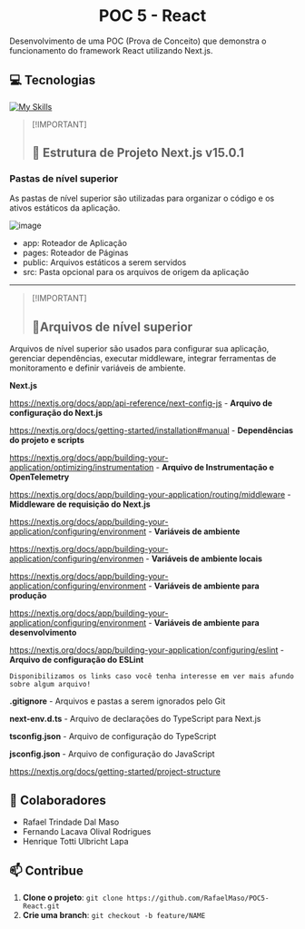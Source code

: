 <h1 align="center" style="font-weight: bold;">POC 5 - React</h1>

Desenvolvimento de uma POC (Prova de Conceito) que demonstra o funcionamento do framework React utilizando Next.js.

<h2 id="tecnologias">💻 Tecnologias</h2>

[![My Skills](https://skillicons.dev/icons?i=js,react,nextjs&theme=light)](https://skillicons.dev)

> [!IMPORTANT]<h2 id="tecnologias">🚀 Estrutura de Projeto Next.js v15.0.1</h2>

<h3 id="tecnologias">Pastas de nível superior</h3>

As pastas de nível superior são utilizadas para organizar o código e os ativos estáticos da aplicação.

![image](https://github.com/user-attachments/assets/06ca6c92-05f9-4f27-b495-5d965475f1f7)

<UL>
<LI>app:   Roteador de Aplicação</LI>

<LI>pages:   Roteador de Páginas</LI>

<LI>public:   Arquivos estáticos a serem servidos</LI>

<LI>src:   Pasta opcional para os arquivos de origem da aplicação</LI>
</UL>


---
> [!IMPORTANT]<h2 id="tecnologias">🚀Arquivos de nível superior</h2>

Arquivos de nível superior são usados para configurar sua aplicação, gerenciar dependências, executar middleware, integrar ferramentas de monitoramento e definir variáveis de ambiente.

**Next.js**

https://nextjs.org/docs/app/api-reference/next-config-js	- **Arquivo de configuração do Next.js**

https://nextjs.org/docs/getting-started/installation#manual	 - **Dependências do projeto e scripts**

https://nextjs.org/docs/app/building-your-application/optimizing/instrumentation	 -  **Arquivo de Instrumentação e OpenTelemetry**

https://nextjs.org/docs/app/building-your-application/routing/middleware - **Middleware de requisição do Next.js**

https://nextjs.org/docs/app/building-your-application/configuring/environment - **Variáveis de ambiente**

https://nextjs.org/docs/app/building-your-application/configuring/environmen - **Variáveis de ambiente locais**

https://nextjs.org/docs/app/building-your-application/configuring/environment - **Variáveis de ambiente para produção**

https://nextjs.org/docs/app/building-your-application/configuring/environment - **Variáveis de ambiente para desenvolvimento**

https://nextjs.org/docs/app/building-your-application/configuring/eslint - **Arquivo de configuração do ESLint**

```
Disponibilizamos os links caso você tenha interesse em ver mais afundo sobre algum arquivo!
````

**.gitignore**	- Arquivos e pastas a serem ignorados pelo Git

**next-env.d.ts**	- Arquivo de declarações do TypeScript para Next.js

**tsconfig.json**	- Arquivo de configuração do TypeScript

**jsconfig.json**	- Arquivo de configuração do JavaScript




https://nextjs.org/docs/getting-started/project-structure

<h2 id="colabs">🤝 Colaboradores</h2>

- Rafael Trindade Dal Maso
- Fernando Lacava Olival Rodrigues
- Henrique Totti Ulbricht Lapa

<h2 id="contribue">📫 Contribue</h2>

1. **Clone o projeto**: `git clone https://github.com/RafaelMaso/POC5-React.git`
2. **Crie uma branch**: `git checkout -b feature/NAME`
